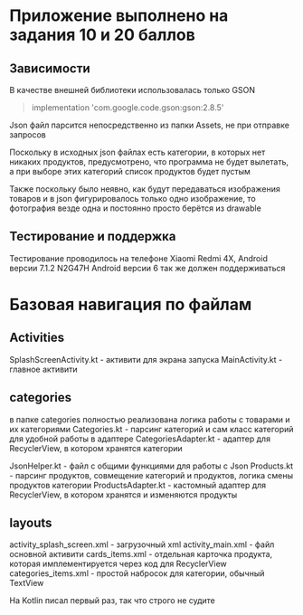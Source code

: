 # Приложение выполнено на задания 10 и 20 баллов

## Зависимости
В качестве внешней библиотеки использовалась только GSON
> implementation 'com.google.code.gson:gson:2.8.5'

Json файл парсится непосредственно из папки Assets, не при отправке запросов


Поскольку в исходных json файлах есть категории, в которых нет никаких продуктов, предусмотрено, что программа не будет вылетать, а при выборе этих категорий список продуктов будет пустым

Также поскольку было неявно, как будут передаваться изображения товаров и в json фигурировалось только одно изображение, то фотография везде одна и постоянно просто берётся из drawable

## Тестирование и поддержка
Тестирование проводилось на телефоне Xiaomi Redmi 4X, Android версии 7.1.2 N2G47H
Android версии 6 так же должен поддерживаться


# Базовая навигация по файлам
## Activities
SplashScreenActivity.kt - активити для экрана запуска
MainActivity.kt - главное активити

## categories
в папке categories полностью реализована логика работы с товарами и их категориями
Categories.kt - парсинг категорий и сам класс категорий для удобной работы в адаптере
CategoriesAdapter.kt - адаптер для RecyclerView, в котором хранятся категории

JsonHelper.kt - файл с общими функциями для работы с Json
Products.kt - парсинг продуктов, совмещение категорий и продуктов, логика смены продуктов категории
ProductsAdapter.kt - кастомный адаптер для RecyclerView, в котором хранятся и изменяются продукты

## layouts
activity_splash_screen.xml - загрузочный xml
activity_main.xml - файл основной активити
cards_items.xml - отдельная карточка продукта, которая имплементируется через код для RecyclerView
categories_items.xml - простой набросок для категории, обычный TextView


На Kotlin писал первый раз, так что строго не судите
